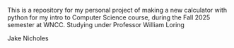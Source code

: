 This is a repository for my personal project of making a new calculator with python for my intro to Computer Science course, during the Fall 2025 semester at WNCC.
Studying under Professor William Loring

Jake Nicholes

